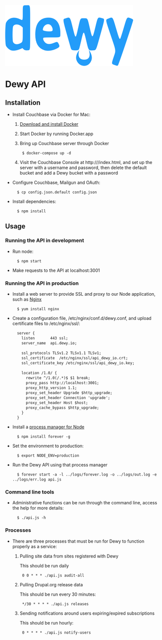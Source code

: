 ![Dewy](dewy.png "Dewy")

# Dewy API

## Installation

* Install Couchbase via Docker for Mac:

	1. [Download and install Docker](https://docs.docker.com/docker-for-mac/)
	2. Start Docker by running Docker.app
	3. Bring up Couchbase server through Docker
	
			$ docker-compose up -d

	4. Visit the Couchbase Console at http://<docker-machine-ip>/index.html, and set up the server with a username and password, then delete the default bucket and add a Dewy bucket with a password

* Configure Couchbase, Mailgun and OAuth:

        $ cp config.json.default config.json

* Install dependencies:

		$ npm install

## Usage

### Running the API in development

* Run node:

		$ npm start

* Make requests to the API at localhost:3001

### Running the API in production

* Install a web server to provide SSL and proxy to our Node application, such as [Nginx](http://nginx.org)

		$ yum install nginx

* Create a configuration file, /etc/nginx/conf.d/dewy.conf, and upload certificate files to /etc/nginx/ssl/:

		server {
		  listen       443 ssl;
		  server_name  api.dewy.io;

		  ssl_protocols TLSv1.2 TLSv1.1 TLSv1;
		  ssl_certificate  /etc/nginx/ssl/api_dewy_io.crt;
		  ssl_certificate_key /etc/nginx/ssl/api_dewy_io.key;

		  location /1.0/ {
		    rewrite ^/1.0(/.*)$ $1 break;
		    proxy_pass http://localhost:3001;
		    proxy_http_version 1.1;
		    proxy_set_header Upgrade $http_upgrade;
		    proxy_set_header Connection 'upgrade';
		    proxy_set_header Host $host;
		    proxy_cache_bypass $http_upgrade;
		  }
		}

* Install a [process manager for Node](http://expressjs.com/en/advanced/pm.html)

		$ npm install forever -g

* Set the environment to production:

		$ export NODE_ENV=production

* Run the Dewy API using that process manager

		$ forever start -a -l ../logs/forever.log -o ../logs/out.log -e ../logs/err.log api.js

### Command line tools

* Administrative functions can be run through the command line, access the help for more details:

		$ ./api.js -h

### Processes

* There are three processes that must be run for Dewy to function properly as a service:

	1. Pulling site data from sites registered with Dewy
	
		This should be run daily
		
			0 0 * * * ./api.js audit-all
	
	2. Pulling Drupal.org release data
	
		This should be run every 30 minutes:
		
			*/30 * * * * ./api.js releases
	
	3. Sending notifications around users expiring/expired subscriptions
	
		This should be run hourly:
		
			0 * * * * ./api.js notify-users
